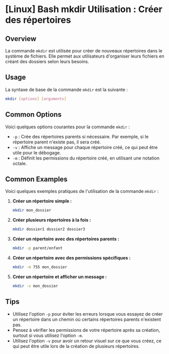 # [Linux] Bash mkdir Utilisation : Créer des répertoires

## Overview
La commande `mkdir` est utilisée pour créer de nouveaux répertoires dans le système de fichiers. Elle permet aux utilisateurs d'organiser leurs fichiers en créant des dossiers selon leurs besoins.

## Usage
La syntaxe de base de la commande `mkdir` est la suivante :

```bash
mkdir [options] [arguments]
```

## Common Options
Voici quelques options courantes pour la commande `mkdir` :

- `-p` : Crée des répertoires parents si nécessaire. Par exemple, si le répertoire parent n'existe pas, il sera créé.
- `-v` : Affiche un message pour chaque répertoire créé, ce qui peut être utile pour le débogage.
- `-m` : Définit les permissions du répertoire créé, en utilisant une notation octale.

## Common Examples
Voici quelques exemples pratiques de l'utilisation de la commande `mkdir` :

1. **Créer un répertoire simple :**

   ```bash
   mkdir mon_dossier
   ```

2. **Créer plusieurs répertoires à la fois :**

   ```bash
   mkdir dossier1 dossier2 dossier3
   ```

3. **Créer un répertoire avec des répertoires parents :**

   ```bash
   mkdir -p parent/enfant
   ```

4. **Créer un répertoire avec des permissions spécifiques :**

   ```bash
   mkdir -m 755 mon_dossier
   ```

5. **Créer un répertoire et afficher un message :**

   ```bash
   mkdir -v mon_dossier
   ```

## Tips
- Utilisez l'option `-p` pour éviter les erreurs lorsque vous essayez de créer un répertoire dans un chemin où certains répertoires parents n'existent pas.
- Pensez à vérifier les permissions de votre répertoire après sa création, surtout si vous utilisez l'option `-m`.
- Utilisez l'option `-v` pour avoir un retour visuel sur ce que vous créez, ce qui peut être utile lors de la création de plusieurs répertoires.